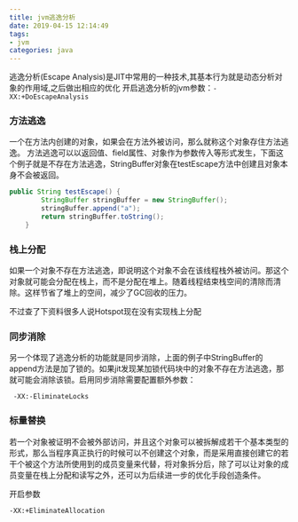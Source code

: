 ```yaml
---
title: jvm逃逸分析
date: 2019-04-15 12:14:49
tags: 
- jvm
categories: java
---
```

逃逸分析(Escape Analysis)是JIT中常用的一种技术,其基本行为就是动态分析对象的作用域,之后做出相应的优化
开启逃逸分析的jvm参数：`-XX:+DoEscapeAnalysis`

### 方法逃逸
一个在方法内创建的对象，如果会在方法外被访问，那么就称这个对象存住方法逃逸。
方法逃逸可以以返回值、field属性、对象作为参数传入等形式发生，下面这个例子就是不存在方法逃逸，StringBuffer对象在testEscape方法中创建且对象本身不会被返回。
```java
public String testEscape() {
        StringBuffer stringBuffer = new StringBuffer();
        stringBuffer.append("a");
        return stringBuffer.toString();
    }
```
### 栈上分配
如果一个对象不存在方法逃逸，即说明这个对象不会在该线程栈外被访问。那这个对象就可能会分配在栈上，而不是分配在堆上。随着线程结束栈空间的清除而清除。这样节省了堆上的空间，减少了GC回收的压力。

不过查了下资料很多人说Hotspot现在没有实现栈上分配

### 同步消除

另一个体现了逃逸分析的功能就是同步消除，上面的例子中StringBuffer的append方法是加了锁的。如果jit发现某加锁代码块中的对象不存在方法逃逸，那就可能会消除该锁。启用同步消除需要配置额外参数：
```
 -XX:-EliminateLocks
```
### 标量替换

若一个对象被证明不会被外部访问，并且这个对象可以被拆解成若干个基本类型的形式，那么当程序真正执行的时候可以不创建这个对象，而是采用直接创建它的若干个被这个方法所使用到的成员变量来代替，将对象拆分后，除了可以让对象的成员变量在栈上分配和读写之外，还可以为后续进一步的优化手段创造条件。

开启参数
```
-XX:+EliminateAllocation
```
